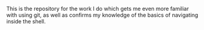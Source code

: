 This is the repository for the work I do which gets me even more familiar with using git, as well as confirms my knowledge of the basics of navigating inside the shell. 
